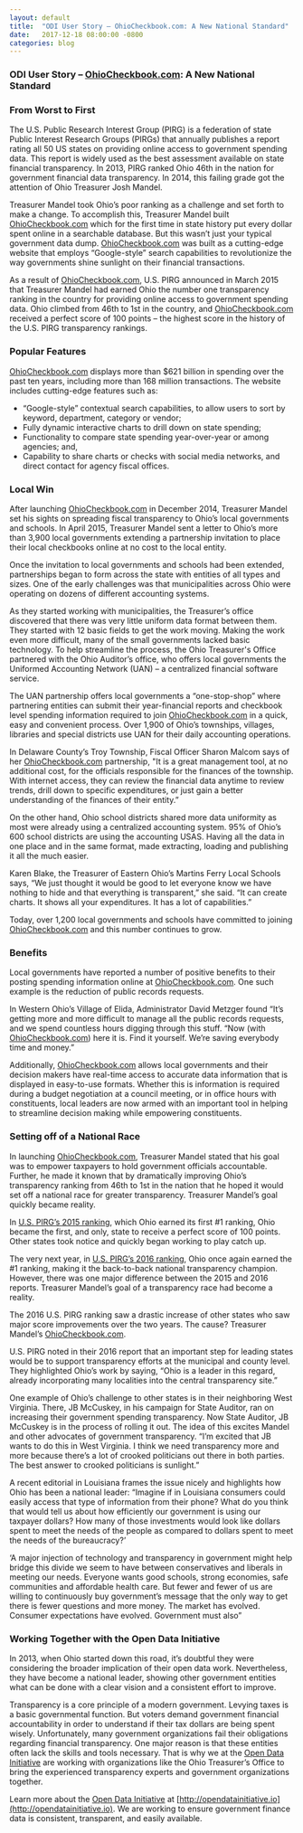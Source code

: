 ```yaml
---
layout: default
title:  "ODI User Story – OhioCheckbook.com: A New National Standard"
date:   2017-12-18 08:00:00 -0800
categories: blog
---
```


### ODI User Story – [OhioCheckbook.com](http://www.ohiocheckbook.com/): A New National Standard
### From Worst to First

The U.S. Public Research Interest Group (PIRG) is a federation of state Public Interest Research Groups (PIRGs) that annually publishes a report rating all 50 US states on providing online access to government spending data. This report is widely used as the best assessment available on state financial transparency. In 2013, PIRG ranked Ohio 46th in the nation for government financial data transparency. In 2014, this failing grade got the attention of Ohio Treasurer Josh Mandel.

Treasurer Mandel took Ohio’s poor ranking as a challenge and set forth to make a change.  To accomplish this, Treasurer Mandel built [OhioCheckbook.com](http://www.ohiocheckbook.com/) which for the first time in state history put every dollar spent online in a searchable database.  But this wasn’t just your typical government data dump.  [OhioCheckbook.com](http://www.ohiocheckbook.com/) was built as a cutting-edge website that employs “Google-style” search capabilities to revolutionize the way governments shine sunlight on their financial transactions.  

As a result of [OhioCheckbook.com](http://www.ohiocheckbook.com/), U.S. PIRG announced in March 2015 that Treasurer Mandel had earned Ohio the number one transparency ranking in the country for providing online access to government spending data.  Ohio climbed from 46th to 1st in the country, and [OhioCheckbook.com](http://www.ohiocheckbook.com/) received a perfect score of 100 points – the highest score in the history of the U.S. PIRG transparency rankings.  

### Popular Features

[OhioCheckbook.com](http://www.ohiocheckbook.com/) displays more than $621 billion in spending over the past ten years, including more than 168 million transactions.  The website includes cutting-edge features such as:

* “Google-style” contextual search capabilities, to allow users to sort by keyword, department, category or vendor;
* Fully dynamic interactive charts to drill down on state spending;
* Functionality to compare state spending year-over-year or among agencies; and,
* Capability to share charts or checks with social media networks, and direct contact for agency fiscal offices.

### Local Win

After launching [OhioCheckbook.com](http://www.ohiocheckbook.com/) in December 2014, Treasurer Mandel set his sights on spreading fiscal transparency to Ohio’s local governments and schools.  In April 2015, Treasurer Mandel sent a letter to Ohio’s more than 3,900 local governments extending a partnership invitation to place their local checkbooks online at no cost to the local entity.  

Once the invitation to local governments and schools had been extended, partnerships began to form across the state with entities of all types and sizes.  One of the early challenges was that municipalities across Ohio were operating on dozens of different accounting systems.  

As they started working with municipalities, the Treasurer’s office discovered that there was very little uniform data format between them. They started with 12 basic fields to get the work moving. Making the work even more difficult, many of the small governments lacked basic technology. To help streamline the process, the Ohio Treasurer's Office partnered with the Ohio Auditor’s office, who offers local governments the Uniformed Accounting Network (UAN) – a centralized financial software service.  

The UAN partnership offers local governments a “one-stop-shop” where partnering entities can submit their year-financial reports and checkbook level spending information required to join [OhioCheckbook.com](http://www.ohiocheckbook.com/) in a quick, easy and convenient process.  Over 1,900 of Ohio’s townships, villages, libraries and special districts use UAN for their daily accounting operations.

In Delaware County’s Troy Township, Fiscal Officer Sharon Malcom says of her [OhioCheckbook.com](http://www.ohiocheckbook.com/) partnership, "It is  a great management tool, at no additional cost, for the officials responsible for the finances of the township. With internet access, they can review the financial data anytime to review trends, drill down to specific expenditures, or just gain a better understanding of the finances of their entity.”

On the other hand, Ohio school districts shared more data uniformity as most were already using a centralized accounting system. 95% of Ohio’s 600 school districts are using the accounting USAS. Having all the data in one place and in the same format, made extracting, loading and publishing it all the much easier. 

Karen Blake, the Treasurer of Eastern Ohio’s Martins Ferry Local Schools says, “We just thought it would be good to let everyone know we have nothing to hide and that everything is transparent,” she said. “It can create charts. It shows all your expenditures. It has a lot of capabilities.”

Today, over 1,200 local governments and schools have committed to joining [OhioCheckbook.com](http://www.ohiocheckbook.com/) and this number continues to grow.  

### Benefits
Local governments have reported a number of positive benefits to their posting spending information online at [OhioCheckbook.com](http://www.ohiocheckbook.com/).  One such example is the reduction of public records requests.  

In Western Ohio’s Village of Elida, Administrator David Metzger found “It’s getting more and more difficult to manage all the public records requests, and we spend countless hours digging through this stuff. “Now (with [OhioCheckbook.com](http://www.ohiocheckbook.com/)) here it is. Find it yourself. We’re saving everybody time and money.”

Additionally, [OhioCheckbook.com](http://www.ohiocheckbook.com/) allows local governments and their decision makers have real-time access to accurate data information that is displayed in easy-to-use formats.  Whether this is information is required during a budget negotiation at a council meeting, or in office hours with constituents, local leaders are now armed with an important tool in helping to streamline decision making while empowering constituents.  

### Setting off of a National Race
In launching [OhioCheckbook.com](http://www.ohiocheckbook.com/), Treasurer Mandel stated that his goal was to empower taxpayers to hold government officials accountable.  Further, he made it known that by dramatically improving Ohio’s transparency ranking from 46th to 1st in the nation that he hoped it would set off a national race for greater transparency.  Treasurer Mandel’s goal quickly became reality.

In [U.S. PIRG’s 2015 ranking](https://uspirg.org/reports/usp/following-money-2015), which Ohio earned its first #1 ranking, Ohio became the first, and only, state to receive a perfect score of 100 points.  Other states took notice and quickly began working to play catch up.

The very next year, in [U.S. PIRG’s 2016 ranking](https://uspirg.org/reports/usp/following-money-2016-0), Ohio once again earned the #1 ranking, making it the back-to-back national transparency champion. However, there was one major difference between the 2015 and 2016 reports.  Treasurer Mandel’s goal of a transparency race had become a reality.

The 2016 U.S. PIRG ranking saw a drastic increase of other states who saw major score improvements over the two years.  The cause?  Treasurer Mandel’s [OhioCheckbook.com](http://www.ohiocheckbook.com/).  

U.S. PIRG noted in their 2016 report that an important step for leading states would be to support transparency efforts at the municipal and county level.  They highlighted Ohio’s work by saying, “Ohio is a leader in this regard, already incorporating many localities into the central transparency site.” 

One example of Ohio’s challenge to other states is in their neighboring West Virginia.  There, JB McCuskey, in his campaign for State Auditor, ran on increasing their government spending transparency. Now State Auditor, JB McCuskey is in the process of rolling it out.  The idea of this excites Mandel and other advocates of government transparency. “I’m excited that JB wants to do this in West Virginia. I think we need transparency more and more because there’s a lot of crooked politicians out there in both parties. The best answer to crooked politicians is sunlight.”

A recent editorial in Louisiana frames the issue nicely and highlights how Ohio has been a national leader: “Imagine if in Louisiana consumers could easily access that type of information from their phone? What do you think that would tell us about how efficiently our government is using our taxpayer dollars? How many of those investments would look like dollars spent to meet the needs of the people as compared to dollars spent to meet the needs of the bureaucracy?’

‘A major injection of technology and transparency in government might help bridge this divide we seem to have between conservatives and liberals in meeting our needs. Everyone wants good schools, strong economies, safe communities and affordable health care. But fewer and fewer of us are willing to continuously buy government’s message that the only way to get there is fewer questions and more money. The market has evolved. Consumer expectations have evolved. Government must also”

### Working Together with the Open Data Initiative
In 2013, when Ohio started down this road, it’s doubtful they were considering the broader implication of their open data work. Nevertheless, they have become a national leader, showing other government entities what can be done with a clear vision and a consistent effort to improve. 

Transparency is a core principle of a modern government. Levying taxes is a basic governmental function.  But voters demand government financial accountability in order to understand if their tax dollars are being spent wisely. Unfortunately, many government organizations fail their obligations regarding  financial transparency. One major reason is that these entities often lack the skills and tools necessary. That is why we at the [Open Data Initiative](http://opendatainitiative.io/) are working with organizations like the Ohio Treasurer’s Office to bring the experienced transparency experts and government organizations together.

Learn more about the [Open Data Initiative](http://opendatainitiative.io) at [http://opendatainitiative.io](http://opendatainitiative.io). We are working to ensure government finance data is consistent, transparent, and easily available.
